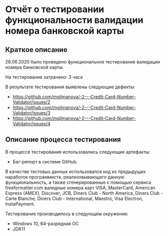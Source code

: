 # Отчёт о тестировании функциональности валидации номера банковской карты

## Краткое описание

28.06.2020 было проведено функциональное тестирование валидации номера банковской карты.

На тестирование затрачено: 3 часа

В результате тестирования выявлены следующие дефекты:
* https://github.com/mgilmanova/-2---Credit-Card-Number-Validator/issues/2
* https://github.com/mgilmanova/-2---Credit-Card-Number-Validator/issues/3
* https://github.com/mgilmanova/-2---Credit-Card-Number-Validator/issues/4

## Описание процесса тестирования

В процессе тестирования использовались следующие артефакты:
* Баг-репорт в системе GitHub.

В качестве тестовых данных использовался код из предыдущих наработок программиста, реализовывающего данную функциональность, а также сгенерированные с помощью сервиса freeformatter.com валидные номера карт VISA, MasterCard, American Express (AMEX), Discover, JCB, Diners Club - North America, Diners Club - Carte Blanche, Diners Club - International, Maestro, Visa Electron, InstaPayment.

Тестирование производилось в следующем окружении:
* Windows 10, 64-разрядная ОС
* JDK11